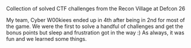 Collection of solved CTF challenges from the Recon Village at Defcon 26

My team, Cyber W00kiees ended up in 4th after being in 2nd for most of the game. We were the first to solve a handful of challenges and get the bonus points but sleep and frustration got in the way :) As always, it was fun and we learned some things.
